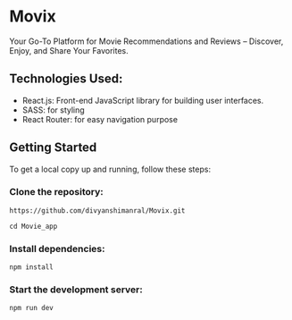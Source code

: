 # Movix
Your Go-To Platform for Movie Recommendations and Reviews – Discover, Enjoy, and Share Your Favorites.

## Technologies Used:
- React.js: Front-end JavaScript library for building user interfaces.
- SASS: for styling
- React Router: for easy navigation purpose

## Getting Started
To get a local copy up and running, follow these steps:

### Clone the repository:
`https://github.com/divyanshimanral/Movix.git`

`cd Movie_app`

### Install dependencies:
`npm install`

### Start the development server:
`npm run dev`
